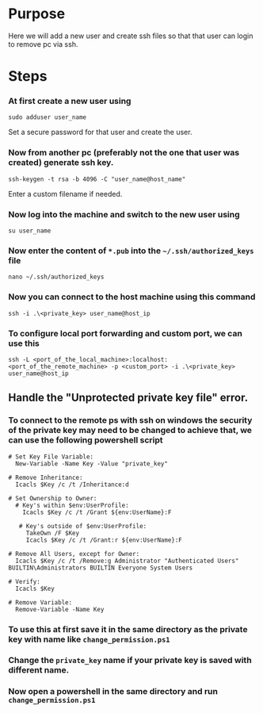 # Purpose
Here we will add a new user and create ssh files so that that user can login to remove pc via ssh.

# Steps
### At first create a new user using
`sudo adduser user_name`

Set a secure password for that user and create the user.

### Now from another pc (preferably not the one that user was created) generate ssh key.
`ssh-keygen -t rsa -b 4096 -C "user_name@host_name"`

Enter a custom filename if needed.

### Now log into the machine and switch to the new user using
`su user_name`

### Now enter the content of `*.pub` into the `~/.ssh/authorized_keys` file
`nano ~/.ssh/authorized_keys`

### Now you can connect to the host machine using this command
`ssh -i .\<private_key> user_name@host_ip`


### To configure local port forwarding and custom port, we can use this
`ssh -L <port_of_the_local_machine>:localhost:<port_of_the_remote_machine> -p <custom_port> -i .\<private_key> user_name@host_ip`


## Handle the "Unprotected private key  file" error.
### To connect to the remote ps with ssh on windows the security of the private key may need to be changed to achieve that, we can use the following powershell script
```
# Set Key File Variable:
  New-Variable -Name Key -Value "private_key"

# Remove Inheritance:
  Icacls $Key /c /t /Inheritance:d

# Set Ownership to Owner:
  # Key's within $env:UserProfile:
    Icacls $Key /c /t /Grant ${env:UserName}:F

   # Key's outside of $env:UserProfile:
     TakeOwn /F $Key
     Icacls $Key /c /t /Grant:r ${env:UserName}:F

# Remove All Users, except for Owner:
  Icacls $Key /c /t /Remove:g Administrator "Authenticated Users" BUILTIN\Administrators BUILTIN Everyone System Users

# Verify:
  Icacls $Key

# Remove Variable:
  Remove-Variable -Name Key
```

### To use this at first save it in the same directory as the private key with name like `change_permission.ps1`

### Change the `private_key` name if your private key is saved with different name.

### Now open a powershell in the same directory and run `change_permission.ps1`